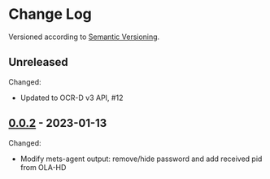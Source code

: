 Change Log
==========

Versioned according to [Semantic Versioning](http://semver.org/).

## Unreleased

Changed:

  * Updated to OCR-D v3 API, #12


## [0.0.2] - 2023-01-13

Changed:

  * Modify mets-agent output: remove/hide password and add received pid from OLA-HD

<!-- link-labels -->
[0.0.2]: ../../compare/v0.0.2...v0.0.1
[0.0.1]: ../../compare/HEAD...v0.0.1
